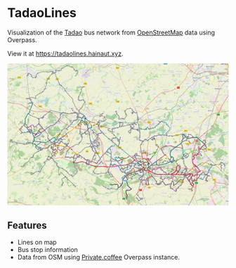 # TadaoLines

Visualization of the [Tadao](https://tadao.fr/) bus network from [OpenStreetMap](https://openstreetmap.org) data using
Overpass.

View it at https://tadaolines.hainaut.xyz.

<img alt="Example map" src="assets/example-map.png" width="800"/>

## Features

- Lines on map
- Bus stop information
- Data from OSM using [Private.coffee](https://overpass.private.coffee) Overpass instance.


